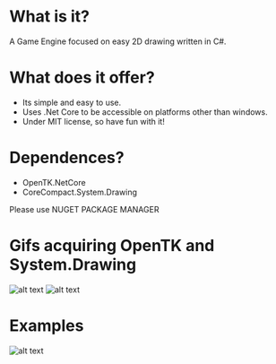 # What is it?
A Game Engine focused on easy 2D drawing written in C#. 

# What does it offer?
- Its simple and easy to use.
- Uses .Net Core to be accessible on platforms other than windows. 
- Under MIT license, so have fun with it!

# Dependences?
- OpenTK.NetCore
- CoreCompact.System.Drawing

Please use NUGET PACKAGE MANAGER

# Gifs acquiring OpenTK and System.Drawing
![alt text](https://i.imgur.com/RtYa9AR.gif)
![alt text](https://i.imgur.com/rRDdgQi.gif)

# Examples
![alt text](https://i.imgur.com/OPpvQep.gif)
